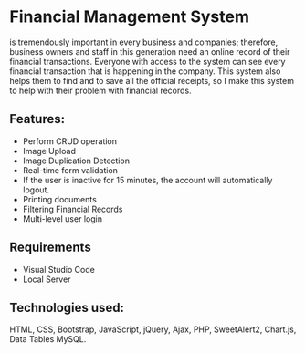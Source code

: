 # Financial Management System
 is tremendously important in every business and companies; therefore, business owners and staff in this generation need an online record of their financial transactions. Everyone with access to the system can see every financial transaction that is happening in the company. This system also helps them to find and to save all the official receipts, so I make this system to help with their problem with financial records.

## Features:
- Perform CRUD operation
- Image Upload
- Image Duplication Detection
- Real-time form validation
- If the user is inactive for 15 minutes, the account will automatically logout.
- Printing documents
- Filtering Financial Records
- Multi-level user login

## Requirements
- Visual Studio Code
- Local Server

## Technologies used: 
HTML, CSS, Bootstrap, JavaScript, jQuery, Ajax, PHP, SweetAlert2, Chart.js, Data Tables MySQL.


